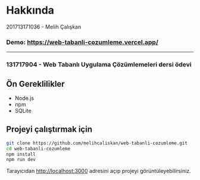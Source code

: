 
# Hakkında

201713171036 - Melih Çalışkan  
### Demo: https://web-tabanli-cozumleme.vercel.app/
---
### 131717904 - Web Tabanlı Uygulama Çözümlemeleri dersi ödevi

## Ön Gereklilikler
- Node.js
- npm
- SQLite


## Projeyi çalıştırmak için

```bash
git clone https://github.com/melihcaliskan/web-tabanli-cozumleme.git
cd web-tabanli-cozumleme
npm install
npm run dev
```

Tarayıcıdan [http://localhost:3000](http://localhost:3000) adresini açıp projeyi görüntüleyebilirsiniz.
